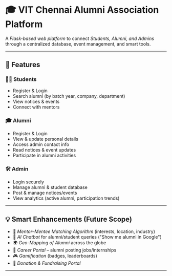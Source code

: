 # 🎓 VIT Chennai Alumni Association Platform  

A *Flask-based web platform* to connect *Students, Alumni, and Admins* through a centralized database, event management, and smart tools.  

---

## 🚀 Features  

### 👩‍🎓 Students
- Register & Login  
- Search alumni (by batch year, company, department)  
- View notices & events  
- Connect with mentors  

### 🎓 Alumni
- Register & Login  
- View & update personal details  
- Access admin contact info  
- Read notices & event updates  
- Participate in alumni activities  

### 🛠 Admin
- Login securely  
- Manage alumni & student database  
- Post & manage notices/events  
- View analytics (active alumni, participation trends)  

---

## 💡 Smart Enhancements (Future Scope)
- 🤝 *Mentor–Mentee Matching Algorithm* (interests, location, industry)  
- 🤖 *AI Chatbot* for alumni/student queries ("Show me alumni in Google")  
- 🌍 *Geo-Mapping of Alumni* across the globe  
- 💼 *Career Portal* – alumni posting jobs/internships  
- 🎮 *Gamification* (badges, leaderboards)  
- 💸 *Donation & Fundraising Portal*  

---

